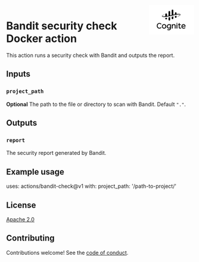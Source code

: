 <a href="https://cognite.com/">
    <img src="./cognite_logo.png" alt="Cognite logo" title="Cognite" align="right" height="80" />
</a>

# Bandit security check Docker action
This action runs a security check with Bandit and outputs the report.

## Inputs

### `project_path`

**Optional** The path to the file or directory to scan with Bandit. Default `"."`.

## Outputs

### `report`

The security report generated by Bandit.

## Example usage

uses: actions/bandit-check@v1
with:
  project_path: '/path-to-project/'

## License

[Apache 2.0](https://www.apache.org/licenses/LICENSE-2.0)

## Contributing

Contributions welcome! See the [code of conduct](./CODE_OF_CONDUCT.md).
 